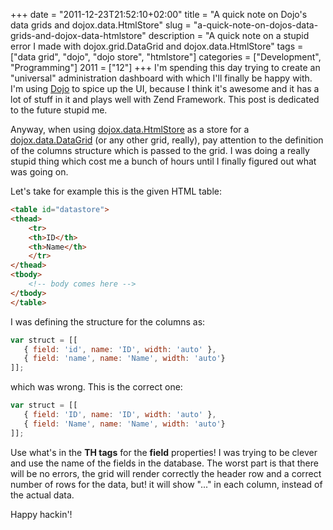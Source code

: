 +++
date = "2011-12-23T21:52:10+02:00"
title = "A quick note on Dojo's data grids and dojox.data.HtmlStore"
slug = "a-quick-note-on-dojos-data-grids-and-dojox-data-htmlstore"
description = "A quick note on a stupid error I made with dojox.grid.DataGrid and dojox.data.HtmlStore"
tags = ["data grid", "dojo", "dojo store", "htmlstore"]
categories = ["Development", "Programming"]
2011 = ["12"]
+++
I'm spending this day trying to create an "universal" administration dashboard with which I'll finally be happy with. I'm using <a href="http://dojotoolkit.org/">Dojo</a> to spice up the UI, because I think it's awesome and it has a lot of stuff in it and plays well with Zend Framework. This post is dedicated to the future stupid me.

Anyway, when using <a href="http://dojotoolkit.org/reference-guide/dojox/data/HtmlStore.html#dojox-data-htmlstore">dojox.data.HtmlStore</a> as a store for a <a href="http://dojotoolkit.org/reference-guide/dojox/grid/DataGrid.html#dojox-grid-datagrid">dojox.data.DataGrid</a> (or any other grid, really), pay attention to the definition of the columns structure which is passed to the grid. I was doing a really stupid thing which cost me a bunch of hours until I finally figured out what was going on.

Let's take for example this is the given HTML table:

``` html
<table id="datastore">
<thead>
    <tr>
    <th>ID</th>
    <th>Name</th>
    </tr>
</thead>
<tbody>
    <!-- body comes here -->
</tbody>
</table>
```

I was defining the structure for the columns as:

``` javascript
var struct = [[
   { field: 'id', name: 'ID', width: 'auto' },
   { field: 'name', name: 'Name', width: 'auto'}
]];
```

which was wrong. This is the correct one:

``` javascript
var struct = [[
   { field: 'ID', name: 'ID', width: 'auto' },
   { field: 'Name', name: 'Name', width: 'auto'}
]];
```

Use what's in the <strong>TH tags</strong> for the <strong>field</strong> properties! I was trying to be clever and use the name of the fields in the database. The worst part is that there will be no errors, the grid will render correctly the header row and a correct number of rows for the data, but! it will show "..." in each column, instead of the actual data.

Happy hackin'!
